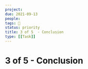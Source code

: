 ```yaml
---
project:
due: 2021-09-13
people:
tags: 🧨
status: priority
title: 3 of 5  - Conclusion
type: [[Task]]
---
```


# 3 of 5  - Conclusion